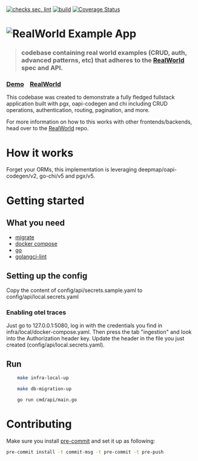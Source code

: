 [![checks sec, lint](https://github.com/vincentserpoul/realworld-go-oapi-codegen-chi-pgx/actions/workflows/check.yaml/badge.svg)](https://github.com/vincentserpoul/realworld-go-oapi-codegen-chi-pgx/actions/workflows/check.yaml) [![build](https://github.com/vincentserpoul/realworld-go-oapi-codegen-chi-pgx/actions/workflows/build.yaml/badge.svg)](https://github.com/vincentserpoul/realworld-go-oapi-codegen-chi-pgx/actions/workflows/build.yml) [![Coverage Status](https://coveralls.io/repos/github/vincentserpoul/realworld-go-oapi-codegen-chi-pgx/badge.svg?branch=main)](https://coveralls.io/github/vincentserpoul/realworld-go-oapi-codegen-chi-pgx?branch=main)

# ![RealWorld Example App](logo.png)

> ### codebase containing real world examples (CRUD, auth, advanced patterns, etc) that adheres to the [RealWorld](https://github.com/gothinkster/realworld) spec and API.


### [Demo](https://demo.realworld.io/)&nbsp;&nbsp;&nbsp;&nbsp;[RealWorld](https://github.com/gothinkster/realworld)


This codebase was created to demonstrate a fully fledged fullstack application built with pgx, oapi-codegen and chi including CRUD operations, authentication, routing, pagination, and more.

For more information on how to this works with other frontends/backends, head over to the [RealWorld](https://github.com/gothinkster/realworld) repo.


# How it works

Forget your ORMs, this implementation is leveraging deepmap/oapi-codegen/v2, go-chi/v5 and pgx/v5.

# Getting started

## What you need

- [migrate](https://github.com/golang-migrate/migrate)
- [docker compose](https://docs.docker.com/compose/)
- [go](https://go.dev)
- [golangci-lint](https://golangci-lint.run/)

## Setting up the config

Copy the content of config/api/secrets.sample.yaml to config/api/local.secrets.yaml

### Enabling otel traces

Just go to 127.0.0.1:5080, log in with the credentials you find in infra/local/docker-compose.yaml.
Then press the tab "ingestion" and look into the Authorization header key.
Update the header in the file you just created (config/api/local.secrets.yaml).

## Run

```bash
    make infra-local-up
```

```bash
    make db-migration-up
```

```bash
    go run cmd/api/main.go
```

# Contributing

Make sure you install [pre-commit](https://pre-commit.com/) and set it up as following:

```bash
pre-commit install -t commit-msg -t pre-commit -t pre-push
```

